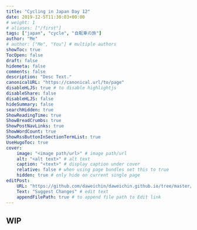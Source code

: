 ```yaml
---
title: "Cycling in Japan Day 12"
date: 2019-12-5T11:30:03+00:00
# weight: 1
# aliases: ["/first"]
tags: ["japan", "cycle", "自転車の旅"]
author: "Me"
# author: ["Me", "You"] # multiple authors
showToc: true
TocOpen: false
draft: false
hidemeta: false
comments: false
description: "Desc Text."
canonicalURL: "https://canonical.url/to/page"
disableHLJS: true # to disable highlightjs
disableShare: false
disableHLJS: false
hideSummary: false
searchHidden: true
ShowReadingTime: true
ShowBreadCrumbs: true
ShowPostNavLinks: true
ShowWordCount: true
ShowRssButtonInSectionTermList: true
UseHugoToc: true
cover:
    image: "<image path/url>" # image path/url
    alt: "<alt text>" # alt text
    caption: "<text>" # display caption under cover
    relative: false # when using page bundles set this to true
    hidden: true # only hide on current single page
editPost:
    URL: "https://github.com/daweichin/daweichin.github.io/tree/master/content"
    Text: "Suggest Changes" # edit text
    appendFilePath: true # to append file path to Edit link
---
```


## WIP